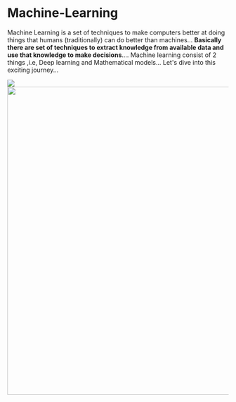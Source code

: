 # Machine-Learning
Machine Learning is a set of techniques to make computers better at doing things that humans (traditionally) can do better than machines...
**Basically there are set of techniques to extract knowledge from available data and use that knowledge to make decisions**....
Machine learning consist of 2 things ,i.e, Deep learning and Mathematical models...
Let's dive into this exciting journey...

<img  src="https://indusuni.ac.in/uploads/blogs/iite/Understanding%20the%20Hype%20Around%20Machine%20Learning.gif">
<img height=700px  src="https://media.licdn.com/dms/image/D4D22AQHpO7n5onw4wQ/feedshare-shrink_800/0/1691614546034?e=1706140800&v=beta&t=-EXP5rFr7EkgJ1aDERE9mYQuEPGti4aW6va9YrNUtt8">
